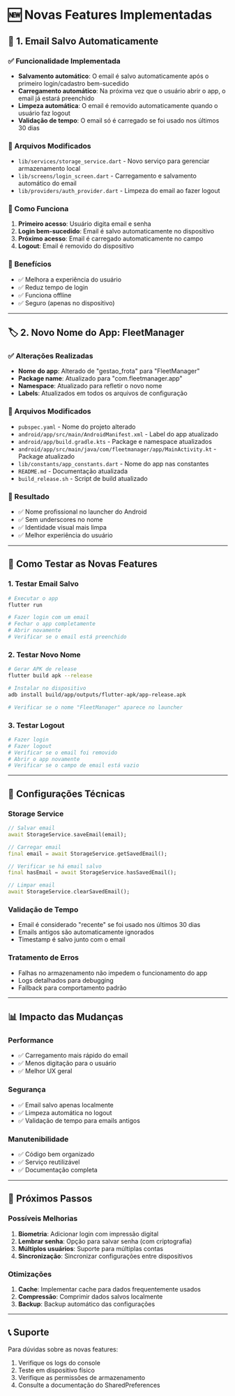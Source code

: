 # 🆕 Novas Features Implementadas

## 📧 1. Email Salvo Automaticamente

### ✅ Funcionalidade Implementada
- **Salvamento automático**: O email é salvo automaticamente após o primeiro login/cadastro bem-sucedido
- **Carregamento automático**: Na próxima vez que o usuário abrir o app, o email já estará preenchido
- **Limpeza automática**: O email é removido automaticamente quando o usuário faz logout
- **Validação de tempo**: O email só é carregado se foi usado nos últimos 30 dias

### 🔧 Arquivos Modificados
- `lib/services/storage_service.dart` - Novo serviço para gerenciar armazenamento local
- `lib/screens/login_screen.dart` - Carregamento e salvamento automático do email
- `lib/providers/auth_provider.dart` - Limpeza do email ao fazer logout

### 📱 Como Funciona
1. **Primeiro acesso**: Usuário digita email e senha
2. **Login bem-sucedido**: Email é salvo automaticamente no dispositivo
3. **Próximo acesso**: Email é carregado automaticamente no campo
4. **Logout**: Email é removido do dispositivo

### 🎯 Benefícios
- ✅ Melhora a experiência do usuário
- ✅ Reduz tempo de login
- ✅ Funciona offline
- ✅ Seguro (apenas no dispositivo)

---

## 🏷️ 2. Novo Nome do App: FleetManager

### ✅ Alterações Realizadas
- **Nome do app**: Alterado de "gestao_frota" para "FleetManager"
- **Package name**: Atualizado para "com.fleetmanager.app"
- **Namespace**: Atualizado para refletir o novo nome
- **Labels**: Atualizados em todos os arquivos de configuração

### 🔧 Arquivos Modificados
- `pubspec.yaml` - Nome do projeto alterado
- `android/app/src/main/AndroidManifest.xml` - Label do app atualizado
- `android/app/build.gradle.kts` - Package e namespace atualizados
- `android/app/src/main/java/com/fleetmanager/app/MainActivity.kt` - Package atualizado
- `lib/constants/app_constants.dart` - Nome do app nas constantes
- `README.md` - Documentação atualizada
- `build_release.sh` - Script de build atualizado

### 📱 Resultado
- ✅ Nome profissional no launcher do Android
- ✅ Sem underscores no nome
- ✅ Identidade visual mais limpa
- ✅ Melhor experiência do usuário

---

## 🚀 Como Testar as Novas Features

### 1. Testar Email Salvo
```bash
# Executar o app
flutter run

# Fazer login com um email
# Fechar o app completamente
# Abrir novamente
# Verificar se o email está preenchido
```

### 2. Testar Novo Nome
```bash
# Gerar APK de release
flutter build apk --release

# Instalar no dispositivo
adb install build/app/outputs/flutter-apk/app-release.apk

# Verificar se o nome "FleetManager" aparece no launcher
```

### 3. Testar Logout
```bash
# Fazer login
# Fazer logout
# Verificar se o email foi removido
# Abrir o app novamente
# Verificar se o campo de email está vazio
```

---

## 🔧 Configurações Técnicas

### Storage Service
```dart
// Salvar email
await StorageService.saveEmail(email);

// Carregar email
final email = await StorageService.getSavedEmail();

// Verificar se há email salvo
final hasEmail = await StorageService.hasSavedEmail();

// Limpar email
await StorageService.clearSavedEmail();
```

### Validação de Tempo
- Email é considerado "recente" se foi usado nos últimos 30 dias
- Emails antigos são automaticamente ignorados
- Timestamp é salvo junto com o email

### Tratamento de Erros
- Falhas no armazenamento não impedem o funcionamento do app
- Logs detalhados para debugging
- Fallback para comportamento padrão

---

## 📊 Impacto das Mudanças

### Performance
- ✅ Carregamento mais rápido do email
- ✅ Menos digitação para o usuário
- ✅ Melhor UX geral

### Segurança
- ✅ Email salvo apenas localmente
- ✅ Limpeza automática no logout
- ✅ Validação de tempo para emails antigos

### Manutenibilidade
- ✅ Código bem organizado
- ✅ Serviço reutilizável
- ✅ Documentação completa

---

## 🎯 Próximos Passos

### Possíveis Melhorias
1. **Biometria**: Adicionar login com impressão digital
2. **Lembrar senha**: Opção para salvar senha (com criptografia)
3. **Múltiplos usuários**: Suporte para múltiplas contas
4. **Sincronização**: Sincronizar configurações entre dispositivos

### Otimizações
1. **Cache**: Implementar cache para dados frequentemente usados
2. **Compressão**: Comprimir dados salvos localmente
3. **Backup**: Backup automático das configurações

---

## 📞 Suporte

Para dúvidas sobre as novas features:
1. Verifique os logs do console
2. Teste em dispositivo físico
3. Verifique as permissões de armazenamento
4. Consulte a documentação do SharedPreferences 